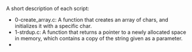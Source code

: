 A short description of each script:
+ 0-create_array.c: A function that creates an array of chars, and initializes it with a specific char.
+ 1-strdup.c: A function that returns a pointer to a newly allocated space in memory, which contains a copy of the string given as a parameter.
+
